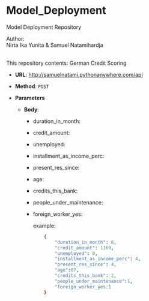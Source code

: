 # Model_Deployment
Model Deployment Repository

Author:<br>
Nirta Ika Yunita & Samuel Natamihardja

<br>
This repository contents: 
German Credit Scoring

* **URL**: http://samuelnatami.pythonanywhere.com/api  


* **Method**: `POST`
	
* **Parameters**
	
	* **Body**: 
		* duration_in_month: 
		* credit_amount: 
		* unemployed: 
		* installment_as_income_perc: 
		* present_res_since: 
		* age: 
		* credits_this_bank: 
		* people_under_maintenance: 
		* foreign_worker_yes: 


			example:
			```python
				{
					"duration_in_month": 6,
					"credit_amount": 1169,
					"unemployed": 0,
					"installment_as_income_perc": 4,
					"present_res_since": 4, 
					"age":67,
					"credits_this_bank": 2,
					"people_under_maintenance":1,
					"foreign_worker_yes:1
				}
			```

